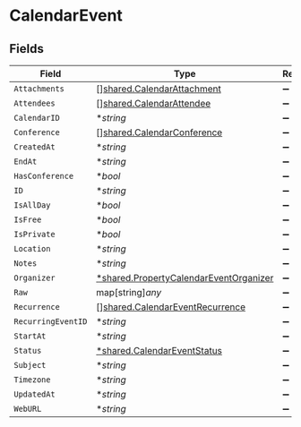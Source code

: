 # CalendarEvent


## Fields

| Field                                                                                                  | Type                                                                                                   | Required                                                                                               | Description                                                                                            |
| ------------------------------------------------------------------------------------------------------ | ------------------------------------------------------------------------------------------------------ | ------------------------------------------------------------------------------------------------------ | ------------------------------------------------------------------------------------------------------ |
| `Attachments`                                                                                          | [][shared.CalendarAttachment](../../../pkg/models/shared/calendarattachment.md)                        | :heavy_minus_sign:                                                                                     | N/A                                                                                                    |
| `Attendees`                                                                                            | [][shared.CalendarAttendee](../../../pkg/models/shared/calendarattendee.md)                            | :heavy_minus_sign:                                                                                     | N/A                                                                                                    |
| `CalendarID`                                                                                           | **string*                                                                                              | :heavy_minus_sign:                                                                                     | N/A                                                                                                    |
| `Conference`                                                                                           | [][shared.CalendarConference](../../../pkg/models/shared/calendarconference.md)                        | :heavy_minus_sign:                                                                                     | N/A                                                                                                    |
| `CreatedAt`                                                                                            | **string*                                                                                              | :heavy_minus_sign:                                                                                     | N/A                                                                                                    |
| `EndAt`                                                                                                | **string*                                                                                              | :heavy_minus_sign:                                                                                     | N/A                                                                                                    |
| `HasConference`                                                                                        | **bool*                                                                                                | :heavy_minus_sign:                                                                                     | N/A                                                                                                    |
| `ID`                                                                                                   | **string*                                                                                              | :heavy_minus_sign:                                                                                     | N/A                                                                                                    |
| `IsAllDay`                                                                                             | **bool*                                                                                                | :heavy_minus_sign:                                                                                     | N/A                                                                                                    |
| `IsFree`                                                                                               | **bool*                                                                                                | :heavy_minus_sign:                                                                                     | N/A                                                                                                    |
| `IsPrivate`                                                                                            | **bool*                                                                                                | :heavy_minus_sign:                                                                                     | N/A                                                                                                    |
| `Location`                                                                                             | **string*                                                                                              | :heavy_minus_sign:                                                                                     | N/A                                                                                                    |
| `Notes`                                                                                                | **string*                                                                                              | :heavy_minus_sign:                                                                                     | N/A                                                                                                    |
| `Organizer`                                                                                            | [*shared.PropertyCalendarEventOrganizer](../../../pkg/models/shared/propertycalendareventorganizer.md) | :heavy_minus_sign:                                                                                     | N/A                                                                                                    |
| `Raw`                                                                                                  | map[string]*any*                                                                                       | :heavy_minus_sign:                                                                                     | N/A                                                                                                    |
| `Recurrence`                                                                                           | [][shared.CalendarEventRecurrence](../../../pkg/models/shared/calendareventrecurrence.md)              | :heavy_minus_sign:                                                                                     | N/A                                                                                                    |
| `RecurringEventID`                                                                                     | **string*                                                                                              | :heavy_minus_sign:                                                                                     | N/A                                                                                                    |
| `StartAt`                                                                                              | **string*                                                                                              | :heavy_minus_sign:                                                                                     | N/A                                                                                                    |
| `Status`                                                                                               | [*shared.CalendarEventStatus](../../../pkg/models/shared/calendareventstatus.md)                       | :heavy_minus_sign:                                                                                     | N/A                                                                                                    |
| `Subject`                                                                                              | **string*                                                                                              | :heavy_minus_sign:                                                                                     | N/A                                                                                                    |
| `Timezone`                                                                                             | **string*                                                                                              | :heavy_minus_sign:                                                                                     | N/A                                                                                                    |
| `UpdatedAt`                                                                                            | **string*                                                                                              | :heavy_minus_sign:                                                                                     | N/A                                                                                                    |
| `WebURL`                                                                                               | **string*                                                                                              | :heavy_minus_sign:                                                                                     | N/A                                                                                                    |